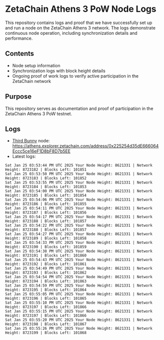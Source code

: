 # ZetaChain Athens 3 PoW Node Logs
This repository contains logs and proof that we have successfully set up and run a node on the ZetaChain Athens 3 network. The logs demonstrate continuous node operation, including synchronization details and performance.

## Contents
- Node setup information
- Synchronization logs with block height details
- Ongoing proof of work logs to verify active participation in the ZetaChain network

## Purpose
This repository serves as documentation and proof of participation in the ZetaChain Athens 3 PoW testnet.

## Logs

- [Third Bunny](https://thirdbunny.xyz/) node: https://athens.explorer.zetachain.com/address/0x225254d35dE666064Eccc5ce16eF1D8bF8D7b5EE
- Latest logs:
```
Sat Jan 25 03:53:44 PM UTC 2025 Your Node Height: 8621331 | Network Height: 8723182 | Blocks Left: 101851
Sat Jan 25 03:53:50 PM UTC 2025 Your Node Height: 8621331 | Network Height: 8723183 | Blocks Left: 101852
Sat Jan 25 03:53:55 PM UTC 2025 Your Node Height: 8621331 | Network Height: 8723184 | Blocks Left: 101853
Sat Jan 25 03:54:00 PM UTC 2025 Your Node Height: 8621331 | Network Height: 8723185 | Blocks Left: 101854
Sat Jan 25 03:54:06 PM UTC 2025 Your Node Height: 8621331 | Network Height: 8723186 | Blocks Left: 101855
Sat Jan 25 03:54:11 PM UTC 2025 Your Node Height: 8621331 | Network Height: 8723187 | Blocks Left: 101856
Sat Jan 25 03:54:17 PM UTC 2025 Your Node Height: 8621331 | Network Height: 8723188 | Blocks Left: 101857
Sat Jan 25 03:54:22 PM UTC 2025 Your Node Height: 8621331 | Network Height: 8723188 | Blocks Left: 101857
Sat Jan 25 03:54:27 PM UTC 2025 Your Node Height: 8621331 | Network Height: 8723189 | Blocks Left: 101858
Sat Jan 25 03:54:33 PM UTC 2025 Your Node Height: 8621331 | Network Height: 8723190 | Blocks Left: 101859
Sat Jan 25 03:54:38 PM UTC 2025 Your Node Height: 8621331 | Network Height: 8723191 | Blocks Left: 101860
Sat Jan 25 03:54:43 PM UTC 2025 Your Node Height: 8621331 | Network Height: 8723192 | Blocks Left: 101861
Sat Jan 25 03:54:49 PM UTC 2025 Your Node Height: 8621331 | Network Height: 8723193 | Blocks Left: 101862
Sat Jan 25 03:54:54 PM UTC 2025 Your Node Height: 8621331 | Network Height: 8723194 | Blocks Left: 101863
Sat Jan 25 03:54:59 PM UTC 2025 Your Node Height: 8621331 | Network Height: 8723195 | Blocks Left: 101864
Sat Jan 25 03:55:05 PM UTC 2025 Your Node Height: 8621331 | Network Height: 8723196 | Blocks Left: 101865
Sat Jan 25 03:55:10 PM UTC 2025 Your Node Height: 8621331 | Network Height: 8723197 | Blocks Left: 101866
Sat Jan 25 03:55:15 PM UTC 2025 Your Node Height: 8621331 | Network Height: 8723197 | Blocks Left: 101866
Sat Jan 25 03:55:20 PM UTC 2025 Your Node Height: 8621331 | Network Height: 8723198 | Blocks Left: 101867
Sat Jan 25 03:55:26 PM UTC 2025 Your Node Height: 8621331 | Network Height: 8723199 | Blocks Left: 101868
```
